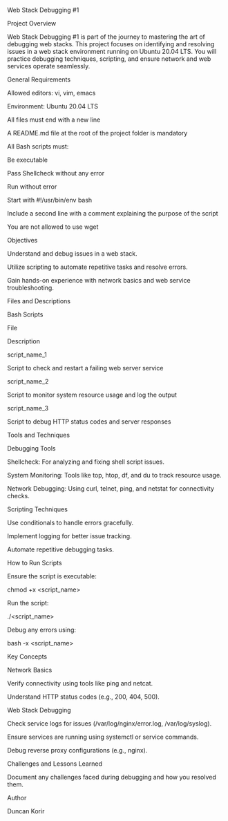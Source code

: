 Web Stack Debugging #1

Project Overview

Web Stack Debugging #1 is part of the journey to mastering the art of debugging web stacks. This project focuses on identifying and resolving issues in a web stack environment running on Ubuntu 20.04 LTS. You will practice debugging techniques, scripting, and ensure network and web services operate seamlessly.

General Requirements

Allowed editors: vi, vim, emacs

Environment: Ubuntu 20.04 LTS

All files must end with a new line

A README.md file at the root of the project folder is mandatory

All Bash scripts must:

Be executable

Pass Shellcheck without any error

Run without error

Start with #!/usr/bin/env bash

Include a second line with a comment explaining the purpose of the script

You are not allowed to use wget

Objectives

Understand and debug issues in a web stack.

Utilize scripting to automate repetitive tasks and resolve errors.

Gain hands-on experience with network basics and web service troubleshooting.

Files and Descriptions

Bash Scripts

File

Description

script_name_1

Script to check and restart a failing web server service

script_name_2

Script to monitor system resource usage and log the output

script_name_3

Script to debug HTTP status codes and server responses

Tools and Techniques

Debugging Tools

Shellcheck: For analyzing and fixing shell script issues.

System Monitoring: Tools like top, htop, df, and du to track resource usage.

Network Debugging: Using curl, telnet, ping, and netstat for connectivity checks.

Scripting Techniques

Use conditionals to handle errors gracefully.

Implement logging for better issue tracking.

Automate repetitive debugging tasks.

How to Run Scripts

Ensure the script is executable:

chmod +x <script_name>

Run the script:

./<script_name>

Debug any errors using:

bash -x <script_name>

Key Concepts

Network Basics

Verify connectivity using tools like ping and netcat.

Understand HTTP status codes (e.g., 200, 404, 500).

Web Stack Debugging

Check service logs for issues (/var/log/nginx/error.log, /var/log/syslog).

Ensure services are running using systemctl or service commands.

Debug reverse proxy configurations (e.g., nginx).

Challenges and Lessons Learned

Document any challenges faced during debugging and how you resolved them.

Author

Duncan Korir